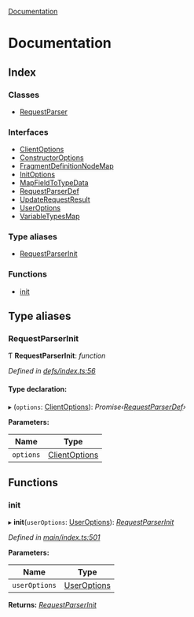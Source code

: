 [Documentation](README.md)

# Documentation

## Index

### Classes

* [RequestParser](classes/requestparser.md)

### Interfaces

* [ClientOptions](interfaces/clientoptions.md)
* [ConstructorOptions](interfaces/constructoroptions.md)
* [FragmentDefinitionNodeMap](interfaces/fragmentdefinitionnodemap.md)
* [InitOptions](interfaces/initoptions.md)
* [MapFieldToTypeData](interfaces/mapfieldtotypedata.md)
* [RequestParserDef](interfaces/requestparserdef.md)
* [UpdateRequestResult](interfaces/updaterequestresult.md)
* [UserOptions](interfaces/useroptions.md)
* [VariableTypesMap](interfaces/variabletypesmap.md)

### Type aliases

* [RequestParserInit](README.md#requestparserinit)

### Functions

* [init](README.md#init)

## Type aliases

###  RequestParserInit

Ƭ **RequestParserInit**: *function*

*Defined in [defs/index.ts:56](https://github.com/badbatch/graphql-box/blob/c4347cf/packages/request-parser/src/defs/index.ts#L56)*

#### Type declaration:

▸ (`options`: [ClientOptions](interfaces/clientoptions.md)): *Promise‹[RequestParserDef](interfaces/requestparserdef.md)›*

**Parameters:**

Name | Type |
------ | ------ |
`options` | [ClientOptions](interfaces/clientoptions.md) |

## Functions

###  init

▸ **init**(`userOptions`: [UserOptions](interfaces/useroptions.md)): *[RequestParserInit](README.md#requestparserinit)*

*Defined in [main/index.ts:501](https://github.com/badbatch/graphql-box/blob/c4347cf/packages/request-parser/src/main/index.ts#L501)*

**Parameters:**

Name | Type |
------ | ------ |
`userOptions` | [UserOptions](interfaces/useroptions.md) |

**Returns:** *[RequestParserInit](README.md#requestparserinit)*
